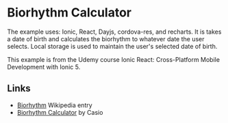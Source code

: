 # Biorhythm Calculator

The example uses: Ionic, React, Dayjs, cordova-res, and recharts. It is takes a date of birth and calculates the biorhythm to whatever date the user selects. Local storage is used to maintain the user's selected date of birth. 

This example is from the Udemy course Ionic React: Cross-Platform Mobile Development with Ionic 5.

## Links

 * [Biorhythm](https://en.wikipedia.org/wiki/Biorhythm) Wikipedia entry
 * [Biorhythm Calculator](https://keisan.casio.com/exec/system/1340246447) by Casio
